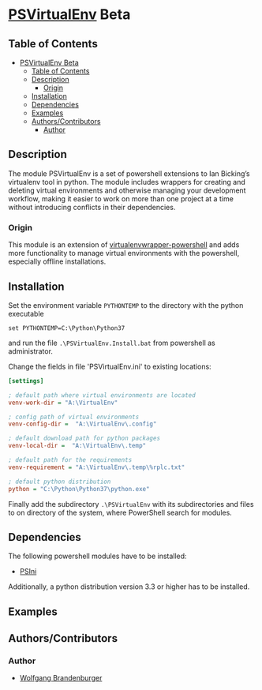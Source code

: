 # [PSVirtualEnv](https://github.com/wbrandenburger/PSVirtualEnv) Beta

## Table of Contents

- [PSVirtualEnv Beta](#PSVirtualEnv-Beta)
  - [Table of Contents](#Table-of-Contents)
  - [Description](#Description)
    - [Origin](#Origin)
  - [Installation](#Installation)
  - [Dependencies](#Dependencies)
  - [Examples](#Examples)
  - [Authors/Contributors](#AuthorsContributors)
    - [Author](#Author)

## Description

The module PSVirtualEnv is a set of powershell extensions to Ian Bicking’s virtualenv tool in python. The module includes wrappers for creating and deleting virtual environments and otherwise managing your development workflow, making it easier to work on more than one project at a time without introducing conflicts in their dependencies.

### Origin

This module is an extension of [virtualenvwrapper-powershell](https://github.com/regisf/virtualenvwrapper-powershell) and adds more functionality to manage virtual environments with the powershell, especially offline installations.

## Installation

Set the environment variable `PYTHONTEMP` to the directory with the python executable

```batch
set PYTHONTEMP=C:\Python\Python37
```

and run the file `.\PSVirtualEnv.Install.bat` from powershell as administrator.

Change the fields in file 'PSVirtualEnv.ini' to existing locations:

```ini
[settings]

; default path where virtual environments are located
venv-work-dir = "A:\VirtualEnv"

; config path of virtual environments
venv-config-dir =  "A:\VirtualEnv\.config"

; default download path for python packages
venv-local-dir =  "A:\VirtualEnv\.temp"

; default path for the requirements
venv-requirement = "A:\VirtualEnv\.temp\%rplc.txt"

; default python distribution
python = "C:\Python\Python37\python.exe"
```

Finally add the subdirectory `.\PSVirtualEnv` with its subdirectories and files to on directory of the system, where PowerShell search for modules.

## Dependencies

The following powershell modules have to be installed: 

 - [PSIni](https://github.com/wbrandenburger/PsIni)

Additionally, a python distribution version 3.3 or higher has to be installed.

## Examples

## Authors/Contributors

### Author

- [Wolfgang Brandenburger](https://github.com/wbrandenburger)

